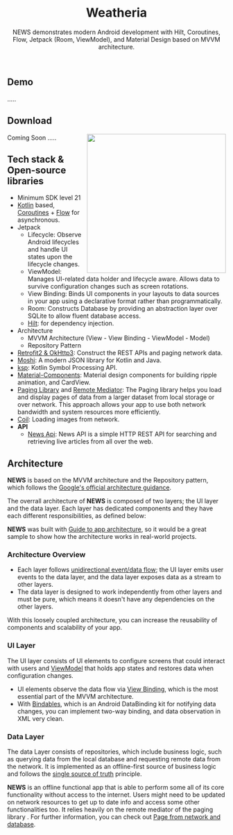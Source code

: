 <h1 align="center">Weatheria</h1>



<p align="center">  
NEWS demonstrates modern Android development with Hilt, Coroutines, Flow, Jetpack (Room, ViewModel), and Material Design based on MVVM architecture.
</p>
</br>


## Demo
   .....
## Download
 Coming Soon .....
<img src="/previews/preview.gif" align="right" width="320"/>

## Tech stack & Open-source libraries
- Minimum SDK level 21
- [Kotlin](https://kotlinlang.org/) based, [Coroutines](https://github.com/Kotlin/kotlinx.coroutines) + [Flow](https://kotlin.github.io/kotlinx.coroutines/kotlinx-coroutines-core/kotlinx.coroutines.flow/) for asynchronous.
- Jetpack
  - Lifecycle: Observe Android lifecycles and handle UI states upon the lifecycle changes.
  - ViewModel: Manages UI-related data holder and lifecycle aware. Allows data to survive configuration changes such as screen rotations.
  - View Binding: Binds UI components in your layouts to data sources in your app using a declarative format rather than programmatically.
  - Room: Constructs Database by providing an abstraction layer over SQLite to allow fluent database access.
  - [Hilt](https://dagger.dev/hilt/): for dependency injection.
- Architecture
  - MVVM Architecture (View - View Binding - ViewModel - Model)
  - Repository Pattern
- [Retrofit2 & OkHttp3](https://github.com/square/retrofit): Construct the REST APIs and paging network data.
- [Moshi](https://github.com/square/moshi/): A modern JSON library for Kotlin and Java.
- [ksp](https://github.com/google/ksp): Kotlin Symbol Processing API.
- [Material-Components](https://github.com/material-components/material-components-android): Material design components for building ripple animation, and CardView.
- [Paging Library](https://developer.android.com/topic/libraries/architecture/paging/v3-overview) and [Remote Mediator](https://developer.android.com/topic/libraries/architecture/paging/v3-network-db): The Paging library helps you load and display pages of data from a larger dataset from local storage or over network. This approach allows your app to use both network bandwidth and system resources more efficiently.
- [Coil](https://github.com/coil-kt/coil): Loading images from network.
- **API** 
  - [News Api](https://newsapi.org/): News API is a simple HTTP REST API for searching and retrieving live articles from all over the web. 

## Architecture
**NEWS** is based on the MVVM architecture and the Repository pattern, which follows the [Google's official architecture guidance](https://developer.android.com/topic/architecture).

The overrall architecture of **NEWS** is composed of two layers; the UI layer and the data layer. Each layer has dedicated components and they have each different responsibilities, as defined below:

**NEWS** was built with [Guide to app architecture](https://developer.android.com/topic/architecture), so it would be a great sample to show how the architecture works in real-world projects.


### Architecture Overview

- Each layer follows [unidirectional event/data flow](https://developer.android.com/topic/architecture/ui-layer#udf); the UI layer emits user events to the data layer, and the data layer exposes data as a stream to other layers.
- The data layer is designed to work independently from other layers and must be pure, which means it doesn't have any dependencies on the other layers.

With this loosely coupled architecture, you can increase the reusability of components and scalability of your app.

### UI Layer

The UI layer consists of UI elements to configure screens that could interact with users and [ViewModel](https://developer.android.com/topic/libraries/architecture/viewmodel) that holds app states and restores data when configuration changes.
- UI elements observe the data flow via [View Binding](https://developer.android.com/topic/libraries/view-binding), which is the most essential part of the MVVM architecture. 
- With [Bindables](https://github.com/skydoves/bindables), which is an Android DataBinding kit for notifying data changes, you can implement two-way binding, and data observation in XML very clean.

### Data Layer

The data Layer consists of repositories, which include business logic, such as querying data from the local database and requesting remote data from the network. It is implemented as an offline-first source of business logic and follows the [single source of truth](https://en.wikipedia.org/wiki/Single_source_of_truth) principle.<br>

**NEWS** is an offline functional app that is able to perform some all of its core functionality without access to the internet. 
 Users might need to be updated on network resources to get up to date info and access some other functionalities too. It relies heavily on the remote mediator of the paging library . For further information, you can check out [Page from network and database](https://developer.android.com/topic/libraries/architecture/paging/v3-network-db).




